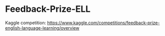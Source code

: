 # Feedback-Prize-ELL
Kaggle competition:  https://www.kaggle.com/competitions/feedback-prize-english-language-learning/overview
